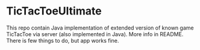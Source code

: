 # TicTacToeUltimate
This repo contain Java implementation of extended version of known game TicTacToe via server (also implemented in Java). More info in README. There is few things to do, but app works fine.
